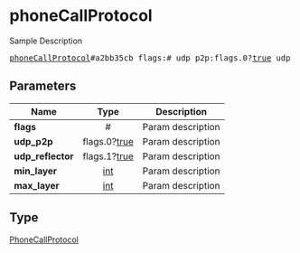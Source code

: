 # phoneCallProtocol

Sample Description

<pre>
<a href="../constructor/phoneCallProtocol.md">phoneCallProtocol</a>#a2bb35cb flags:# udp_p2p:flags.0?<a href="../type/true.md">true</a> udp_reflector:flags.1?<a href="../type/true.md">true</a> min_layer:<a href="../type/int.md">int</a> max_layer:<a href="../type/int.md">int</a> = <a href="../type/PhoneCallProtocol.md">PhoneCallProtocol</a>;
</pre>
## Parameters

| Name | Type | Description |
|------|:----:|-------------|
| **flags** | # | Param description |
| **udp_p2p** | flags.0?<a href="../type/true.md">true</a> | Param description |
| **udp_reflector** | flags.1?<a href="../type/true.md">true</a> | Param description |
| **min_layer** | <a href="../type/int.md">int</a> | Param description |
| **max_layer** | <a href="../type/int.md">int</a> | Param description |

## Type

<a href="../type/PhoneCallProtocol.md">PhoneCallProtocol</a>
